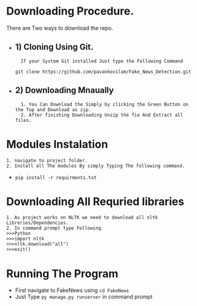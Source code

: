 # Downloading Procedure.
There are Two ways to download the repo.
- ## 1) Cloning Using Git.
        If your System Git installed Just type the Following Command
    ```<bash>
    git clone https://github.com/pavankovilam/Fake_News_Detection.git 
    ```
- ## 2) Downloading Mnaually
        1. You Can Download the Simply by clicking the Green Button on the Top and Download as zip.
        2. After finishing Downloading Unzip the fie And Extract all files.
# Modules Instalation
    1. navigate to project folder.
    2. Install all The modules By simply Typing The following command.

- `pip install -r requirments.txt`
# Downloading All Requried libraries
    1. As project works on NLTK we need to download all nltk Libreries/Dependencies.
    2. In command prompt type Following. 
    >>>Python
    >>>import nltk
    >>>nltk.download("all")
    >>>exit()
# Running The Program
- First navigate to FakeNews using `cd FakeNews`
- Just Type `py manage.py runserver` in command prompt
